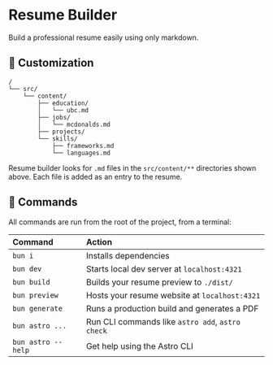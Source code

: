 # Resume Builder

Build a professional resume easily using only markdown.

## 🚀 Customization

```
/
└── src/
    └── content/
        ├── education/
        │   └── ubc.md
        ├── jobs/
        │   └── mcdonalds.md
        ├── projects/
        └── skills/
            ├── frameworks.md
            └── languages.md
```

Resume builder looks for `.md` files in the `src/content/**` directories shown above. Each file is added as an entry to the resume.

## 🧞 Commands

All commands are run from the root of the project, from a terminal:

| Command             | Action                                           |
| :------------------ | :----------------------------------------------- |
| `bun i`             | Installs dependencies                            |
| `bun dev`           | Starts local dev server at `localhost:4321`      |
| `bun build`         | Builds your resume preview to `./dist/`          |
| `bun preview`       | Hosts your resume website at `localhost:4321`    |
| `bun generate`      | Runs a production build and generates a PDF      |
| `bun astro ...`     | Run CLI commands like `astro add`, `astro check` |
| `bun astro --help`  | Get help using the Astro CLI                     |
